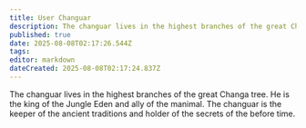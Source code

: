 ```yaml
---
title: User Changuar
description: The changuar lives in the highest branches of the great Changa tree. He is the king of the Jungle Eden and ally of the manimal.
published: true
date: 2025-08-08T02:17:26.544Z
tags: 
editor: markdown
dateCreated: 2025-08-08T02:17:24.837Z
---
```


The changuar lives in the highest branches of the great Changa tree. He is the king of the Jungle Eden and ally of the manimal. The changuar is the keeper of the ancient traditions and holder of the secrets of the before time.
